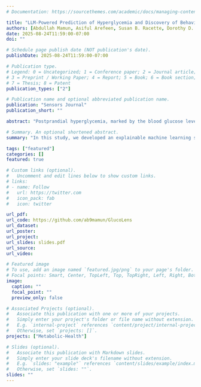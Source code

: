 ```yaml
---
# Documentation: https://sourcethemes.com/academic/docs/managing-content/

title: "LLM-Powered Prediction of Hyperglycemia and Discovery of Behavioral Treatment Pathways from Wearables and Diet"
authors: [Abdullah Mamun, Asiful Arefeen, Susan B. Racette, Dorothy D. Sears, Corrie M. Whisner, Matthew P. Buman, Hassan Ghasemzadeh]
date: 2025-08-24T11:59:00-07:00
doi: ""

# Schedule page publish date (NOT publication's date).
publishDate: 2025-08-24T11:59:00-07:00

# Publication type.
# Legend: 0 = Uncategorized; 1 = Conference paper; 2 = Journal article;
# 3 = Preprint / Working Paper; 4 = Report; 5 = Book; 6 = Book section;
# 7 = Thesis; 8 = Patent
publication_types: ["2"]

# Publication name and optional abbreviated publication name.
publication: "Sensors Journal"
publication_short: ""

abstract: "Postprandial hyperglycemia, marked by the blood glucose level exceeding the normal range after consuming a meal, is a critical indicator of progression toward type 2 diabetes in people with prediabetes and in healthy individuals. A key metric for understanding blood glucose dynamics after eating is the postprandial Area Under the Curve (AUC). Predicting postprandial AUC in advance based on a person's lifestyle factors, such as diet and physical activity level, and explaining the factors that affect postprandial blood glucose could allow an individual to adjust their behavioral choices accordingly to maintain normal glucose levels. In this work, we develop an explainable machine learning solution, GlucoLens, that takes sensor-driven inputs and utilizes advanced data processing, large language models, and trainable machine learning models to estimate postprandial AUC and predict hyperglycemia from diet, physical activity, and recent glucose patterns. We use data obtained using wearables in a five-week clinical trial of 10 adults who worked full-time to develop and evaluate the proposed computational model that integrates wearable sensing, multimodal data, and machine learning. Our machine learning model takes multimodal data from wearable activity and glucose monitoring sensors, along with food and work logs, and provides an interpretable prediction of the postprandial glucose patterns. GlucoLens achieves a normalized root mean squared error (NRMSE) of 0.123 in its best configuration. On average, the proposed technology provides a 16% better predictive performance compared to the comparison models. Additionally, our technique predicts hyperglycemia with an accuracy of 79% and an F1 score of 0.749 and recommends different treatment options to help avoid hyperglycemia through diverse counterfactual explanations. With systematic experiments and discussion supported by established prior research, we show that our method is generalizable and consistent with clinical understanding."

# Summary. An optional shortened abstract.
summary: "In this study, we developed an explainable machine learning solution, GlucoLens, that takes sensor-driven inputs and uses advanced data processing, large language models, and trainable machine learning models to predict postprandial AUC and hyperglycemia from diet, physical activity, and recent glucose patterns."

tags: ["featured"]
categories: []
featured: true

# Custom links (optional).
#   Uncomment and edit lines below to show custom links.
# links:
# - name: Follow
#   url: https://twitter.com
#   icon_pack: fab
#   icon: twitter

url_pdf: 
url_code: https://github.com/ab9mamun/GlucoLens
url_dataset:
url_poster:
url_project:
url_slides: slides.pdf
url_source:
url_video: 

# Featured image
# To use, add an image named `featured.jpg/png` to your page's folder.
# Focal points: Smart, Center, TopLeft, Top, TopRight, Left, Right, BottomLeft, Bottom, BottomRight.
image:
  caption: ""
  focal_point: ""
  preview_only: false

# Associated Projects (optional).
#   Associate this publication with one or more of your projects.
#   Simply enter your project's folder or file name without extension.
#   E.g. `internal-project` references `content/project/internal-project/index.md`.
#   Otherwise, set `projects: []`.
projects: ["Metabolic-Health"]

# Slides (optional).
#   Associate this publication with Markdown slides.
#   Simply enter your slide deck's filename without extension.
#   E.g. `slides: "example"` references `content/slides/example/index.md`.
#   Otherwise, set `slides: ""`.
slides: ""
---
```


